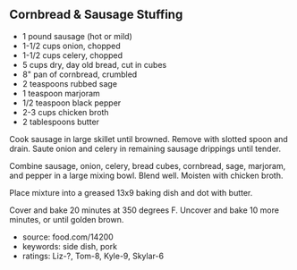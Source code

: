 Cornbread & Sausage Stuffing
----------------------------

- 1 pound sausage (hot or mild)
- 1-1/2 cups onion, chopped
- 1-1/2 cups celery, chopped
- 5 cups dry, day old bread, cut in cubes
- 8" pan of cornbread, crumbled
- 2 teaspoons rubbed sage
- 1 teaspoon marjoram
- 1/2 teaspoon black pepper
- 2-3 cups chicken broth
- 2 tablespoons butter

Cook sausage in large skillet until browned.  Remove with slotted
spoon and drain.  Saute onion and celery in remaining sausage
drippings until tender.

Combine sausage, onion, celery, bread cubes, cornbread, sage,
marjoram, and pepper in a large mixing bowl.  Blend well.  Moisten
with chicken broth.

Place mixture into a greased 13x9 baking dish and dot with butter.

Cover and bake 20 minutes at 350 degrees F.  Uncover and bake 10 more
minutes, or until golden brown.

- source: food.com/14200
- keywords: side dish, pork
- ratings: Liz-?, Tom-8, Kyle-9, Skylar-6
